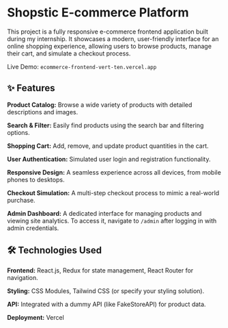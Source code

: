 # Shopstic E-commerce Platform

This project is a fully responsive e-commerce frontend application built during my internship. It showcases a modern, user-friendly interface for an online shopping experience, allowing users to browse products, manage their cart, and simulate a checkout process.

Live Demo: `ecommerce-frontend-vert-ten.vercel.app`
## ✨ Features

  **Product Catalog:** Browse a wide variety of products with detailed descriptions and images.

  **Search & Filter:** Easily find products using the search bar and filtering options.

  **Shopping Cart:** Add, remove, and update product quantities in the cart.

  **User Authentication:** Simulated user login and registration functionality.

  **Responsive Design:** A seamless experience across all devices, from mobile phones to desktops.

  **Checkout Simulation:** A multi-step checkout process to mimic a real-world purchase.

  **Admin Dashboard:** A dedicated interface for managing products and viewing site analytics. To access it, navigate to `/admin` after logging in with admin credentials.

## 🛠️ Technologies Used

  **Frontend:** React.js, Redux for state management, React Router for navigation.

  **Styling:** CSS Modules, Tailwind CSS (or specify your styling solution).

  **API:** Integrated with a dummy API (like FakeStoreAPI) for product data.

  **Deployment:** Vercel
